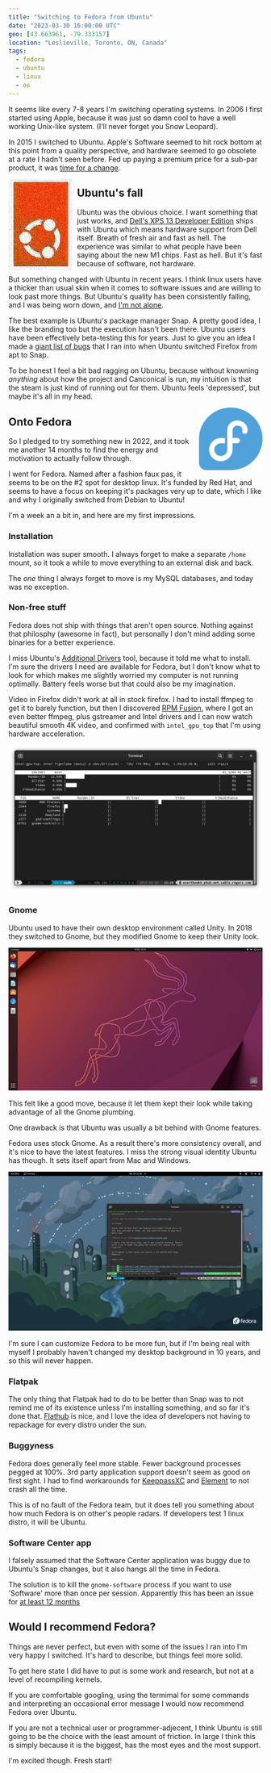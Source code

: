 ```yaml
---
title: "Switching to Fedora from Ubuntu"
date: "2023-03-30 16:00:00 UTC"
geo: [43.663961, -79.333157]
location: "Leslieville, Toronto, ON, Canada"
tags:
  - fedora
  - ubuntu
  - linux
  - os
---
```


It seems like every 7-8 years I'm switching operating systems. In 2006 I first
started using Apple, because it was just so damn cool to have a well working
Unix-like system. (I'll never forget you Snow Leopard).

In 2015 I switched to Ubuntu. Apple's Software seemed to hit rock bottom at
this point from a quality perspective, and hardware seemed to go obsolete at
a rate I hadn't seen before. Fed up paying a premium price for a sub-par
product, it was [time for a change][2].

<img style="float: left; max-width: 25%; padding: 0 10px 10px 0" alt="Ubuntu's logo deterioated" src="/assets/posts/fedora/ubuntu-fried.png" />

Ubuntu's fall
-------------

Ubuntu was the obvious choice. I want something that just works, and [Dell's
XPS 13 Developer Edition][1] ships with Ubuntu which means hardware support
from Dell itself. Breath of fresh air and fast as hell. The experience was
similar to what people have been saying about the new M1 chips. Fast as hell.
But it's fast because of software, not hardware.

But something changed with Ubuntu in recent years. I think linux users have
a thicker than usual skin when it comes to software issues and are willing
to look past more things. But Ubuntu's quality has been consistently falling,
and I was being worn down, and [I'm not alone][12].

The best example is Ubuntu's package manager Snap. A pretty good idea, I like
the branding too but the execution hasn't been there. Ubuntu users have been
effectively beta-testing this for years. Just to give you an idea I made a
[giant list of bugs][3] that I ran into when Ubuntu switched Firefox from apt
to Snap.

To be honest I feel a bit bad ragging on Ubuntu, because without knowning
*anything* about how the project and Canconical is run, my intuition is
that the steam is just kind of running out for them. Ubuntu feels 'depressed',
but maybe it's all in my head.

<img style="float: right; max-width: 25%; padding: 0 0 0 20px" alt="Fedora logo" src="/assets/posts/fedora/fedora.svg" />

Onto Fedora
-----------

So I pledged to try something new in 2022, and it took me another 14 months
to find the energy and motivation to actually follow through.

I went for Fedora. Named after a fashion faux pas, it seems to be on the #2
spot for desktop linux. It's funded by Red Hat, and seems to have a focus on
keeping it's packages very up to date, which I like and why I originally
switched from Debian to Ubuntu!

I'm a week an a bit in, and here are my first impressions.

### Installation

Installation was super smooth. I always forget to make a separate `/home`
mount, so it took a while to move everything to an external disk and back.

The _one_ thing I always forget to move is my MySQL databases, and today
was no exception.

### Non-free stuff

Fedora does not ship with things that aren't open source. Nothing against that
philosphy (awesome in fact), but personally I don't mind adding some binaries
for a better experience.

I miss Ubuntu's [Additional Drivers][6] tool, because it told me what to
install. I'm sure the drivers I need are available for Fedora, but I don't
know what to look for which makes me slightly worried my computer is not
running optimally. Battery feels worse but that could also be my imagination.

Video in Firefox didn't work at all in stock firefox. I had to install
ffmpeg to get it to barely function, but then I discovered [RPM Fusion][7], where
I got an even better ffmpeg, plus gstreamer and Intel drivers and I can now watch
beautiful smooth 4K video, and confirmed with `intel_gpu_top` that I'm using
hardware acceleration.

<a href="/assets/posts/fedora/gpu-top.png"><img class="fill-width" alt="intel_gpu_top output" src="/assets/posts/fedora/gpu-top.png" /></a>

### Gnome

Ubuntu used to have their own desktop environment called Unity. In
2018 they switched to Gnome, but they modified Gnome to keep their
Unity look.

<a href="/assets/posts/fedora/ubuntu.png"><img class="fill-width" alt="Ubuntu 22.10 look" src="/assets/posts/fedora/ubuntu.png" /></a>

This felt like a good move, because it let them kept their look while
taking advantage of all the Gnome plumbing.

One drawback is that Ubuntu was usually a bit behind with Gnome
features.

Fedora uses stock Gnome. As a result there's more consistency overall,
and it's nice to have the latest features. I miss the strong visual
identity Ubuntu has though. It sets itself apart from Mac and Windows.

<a href="/assets/posts/fedora/fedora.png"><img class="fill-width" alt="Gnome's neutral colors" src="/assets/posts/fedora/fedora.png" /></a>

I'm sure I can customize Fedora to be more fun, but if I'm being real
with myself I probably haven't changed my desktop background in 10 years,
and so this will never happen.

### Flatpak

The only thing that Flatpak had to do to be better than Snap
was to not remind me of its existence unless I'm installing something, and
so far it's done that. [Flathub][8] is nice, and I love the idea of developers
not having to repackage for every distro under the sun.

### Buggyness 

Fedora does generally feel more stable. Fewer background processes
pegged at 100%. 3rd party application support doesn't seem as good on
first sight. I had to find workarounds for [KeeppassXC][10] and
[Element][9] to not crash all the time.

This is of no fault of the Fedora team, but it does tell you something
about how much Fedora is on other's people radars. If developers test
1 linux distro, it will be Ubuntu.

### Software Center app

I falsely assumed that the Software Center application was buggy
due to Ubuntu's Snap changes, but it also hangs all the time in Fedora.

The solution is to kill the `gnome-software` process if you want
to use 'Software' more than once per session. Apparently this has
been an issue for [at least 12 months][11]


Would I recommend Fedora?
-------------------------

Things are never perfect, but even with some of the issues I ran into
I'm very happy I switched. It's hard to describe, but things feel more
solid.

To get here state I did have to put is some work and research, but not
at a level of recompiling kernels.

If you are comfortable googling, using the termimal for some commands
and interpreting an occasional error message I would now recommend Fedora
over Ubuntu.

If you are not a technical user or programmer-adjecent, I think Ubuntu
is still going to be the choice with the least amount of friction. In
large I think this is simply because it is the biggest, has the most
eyes and the most support.

I'm excited though. Fresh start!

[1]: https://www.dell.com/community/Developer-Blogs/Dell-XPS-13-Plus-developer-edition-with-Ubuntu-22-04-LTS-pre/ba-p/8255332
[2]: https://evertpot.com/switching-to-linux/
[3]: https://evertpot.com/firefox-ubuntu-snap/
[4]: https://en.wikipedia.org/wiki/Ubuntu_One
[5]: https://en.wikipedia.org/wiki/Mir_(software)
[6]: https://askubuntu.com/questions/47506/how-do-i-install-additional-drivers
[7]: https://rpmfusion.org/
[8]: https://flathub.org/home
[9]: https://flathub.org/apps/details/im.riot.Riot
[10]: https://keepassxc.org/
[11]: https://www.reddit.com/r/Fedora/comments/tt04l1/hows_software_still_having_issues_like_these/
[12]: https://news.ycombinator.com/item?id=35354729
